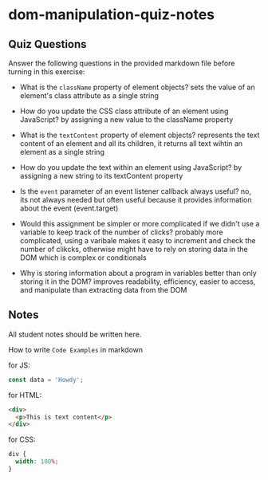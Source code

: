 # dom-manipulation-quiz-notes

## Quiz Questions

Answer the following questions in the provided markdown file before turning in this exercise:

- What is the `className` property of element objects?
  sets the value of an element's class attribute as a single string

- How do you update the CSS class attribute of an element using JavaScript?
  by assigning a new value to the className property

- What is the `textContent` property of element objects?
  represents the text content of an element and all its children, it returns all text wihtin an element as a single string

- How do you update the text within an element using JavaScript?
  by assigning a new string to its textContent property

- Is the `event` parameter of an event listener callback always useful?
  no, its not always needed but often useful because it provides information about the event (event.target)

- Would this assignment be simpler or more complicated if we didn't use a variable to keep track of the number of clicks?
  probably more complicated, using a varibale makes it easy to increment and check the number of clikcks, otherwise might have to rely on storing data in the DOM which is complex or conditionals

- Why is storing information about a program in variables better than only storing it in the DOM?
  improves readability, efficiency, easier to access, and manipulate than extracting data from the DOM

## Notes

All student notes should be written here.

How to write `Code Examples` in markdown

for JS:

```javascript
const data = 'Howdy';
```

for HTML:

```html
<div>
  <p>This is text content</p>
</div>
```

for CSS:

```css
div {
  width: 100%;
}
```
